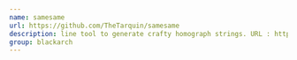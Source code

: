 ```yaml
---
name: samesame
url: https://github.com/TheTarquin/samesame
description: line tool to generate crafty homograph strings. URL : https://github.com/TheTarquin/samesame Groups : blackarch blackarch-fuzzer
group: blackarch
---
```

